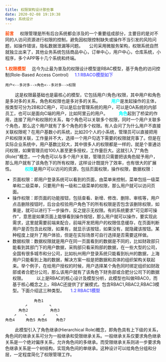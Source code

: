 ```yaml
---
title: 权限架构设计那些事
date: 2020-02-08 19:19:38
tags: 系统设计
---
```

<b style="color: orangered">前言</b>
&nbsp;&nbsp;&nbsp;&nbsp;权限管理是所有后台系统都会涉及的一个重要组成部分，主要目的是对不同的人访问资源进行权限的控制，避免因权限控制缺失或操作不当引发的风险问题，如操作错误，隐私数据泄漏等问题。
&nbsp;&nbsp;&nbsp;&nbsp;公司采用微服务架构，权限系统自然就独立出来了，其他业务系统包括商品中心，订单中心，用户中心，仓库系统，小程序，多个APP等十几个系统和终端。
<!-- more -->
<b style="color: orangered">1.权限模型</b>
&nbsp;&nbsp;&nbsp;&nbsp;迄今为止最为普及的权限设计模型是RBAC模型，基于角色的访问控制(Role-Based Access Control)
&nbsp;&nbsp;&nbsp;&nbsp;<b style="color: #6A6AFF">1.1 RBACO模型如下</b>
```
用户<--多对多-->角色<--多对多-->权限
```
&nbsp;&nbsp;&nbsp;&nbsp;&nbsp;&nbsp;&nbsp;&nbsp;这是权限最基础也是最核心的模型，它包括用户/角色/权限，其中用户和角色是多对多的关系，角色和权限也是多对多的关系。
&nbsp;&nbsp;&nbsp;&nbsp;&nbsp;&nbsp;&nbsp;&nbsp;<b style="color: #00FFFF">用户</b>是发起操作的主体，按类型可分为2B和2C用户，可以是后台管理系统的用户，可以是OA系统的内部员工，也可以是面向C端的用户，比如阿里云的用户。
&nbsp;&nbsp;&nbsp;&nbsp;&nbsp;&nbsp;&nbsp;&nbsp;<b style="color: #00FFFF">角色</b>起到了桥梁的作用，连接了用户和权限的关系，每个角色可以关联多个权限，同时一个用户关联多个角色，那么这个用户就有了多个角色的多个权限。有人会问了为什么用户不直接关联权限呢？在用户基数小的系统，比如20个人的小系统，管理员可以直接把用户和权限关联，工作量并不大，选择一个用户勾选下需要的权限就完事了。但是在实际企业系统中，用户基数比较大，其中很多人的权限都是一样的，就是个普通访问权限，如果管理员给100人甚至更多授权，工作量巨大。这就引入了"角色(Role)"概念，一个角色可以与多个用户关联，管理员只需要把该角色赋予用户，那么用户就有了该角色下的所有权限，这样设计既提升了效率，也有很大的扩展性。
&nbsp;&nbsp;&nbsp;&nbsp;&nbsp;&nbsp;&nbsp;&nbsp;<b style="color: #00FFFF">权限</b>是用户可以访问的资源，包括页面权限，操作权限，数据权限：
- 页面权限：即用户登录系统可以看到的页面，由菜单来控制，菜单包括一级菜单和二级菜单，只要用户有一级和二级菜单的权限，那么用户就可以访问页面。
- 操作权限：即页面的功能按钮，包括查看、新增、修改、删除、审核等，用户点击删除按钮时，后台会校验用户角色下的所有权限是否包含该删除权限，如果是，就可以进行下一步操作，反之提示无权限。有的系统要求"可见即可操作"，意思是如果页面上能够看到操作按钮，那么用户就可以操作，要实现此需求，这里就需要前端来配合，前端开发把用户的权限信息缓存，在页面判断用户是否包含此权限，如果有，就显示该按钮，如果没有，就隐藏该按钮。某种程度上提升了用户体验，但是在实际场景可自行选择是否需要这样做。
- 数据权限：数据权限就是用户在同一页面看到的数据是不同的，比如财政部只能看到其部门下的用户数据，采购部只看采购部的数据，在一些大型的公司，全国有很多城市和分公司，比如杭州用户登录系统只能看到杭州的数据，上海用户只能看到上海的数据，解决方案一般是把数据和具体的组织架构关联起来。举个例子，在给用户授权的时候，用户选择某个角色同时绑定组织如财政部或者合肥分公司，那么该用户就有了该角色下财务部或合肥分公司下的数据权限。
&nbsp;&nbsp;&nbsp;&nbsp;&nbsp;&nbsp;&nbsp;&nbsp;以上是RBAC的核心设计及模型分析，此模型也叫做RBAC0，而基于核心概念之上，RBAC还提供了扩展模式。包含RBAC1,RBAC2,RBAC3模型。下面介绍这三种类型。
&nbsp;&nbsp;&nbsp;&nbsp;<b style="color: #6A6AFF">1.2 RBAC1模型</b>
```
             角色1
         ↗          ↖
      角色2          角色3
    ↗    ↖       ↗     ↖ 
角色4     角色5 角色6    角色7
```
&nbsp;&nbsp;&nbsp;&nbsp;&nbsp;&nbsp;&nbsp;&nbsp;此模型引入了角色继承(Hierarchical Role)概念，即角色具有上下级的关系，角色间的继承关系可分为一般继承和受限继承关系。一般继承关系仅要求角色继承关系是一个绝对偏序关系，允许角色间的多继承。而受限继承关系则进一步要求角色继承关系是一个树结构，实现角色间的单继承。这种设计可以给角色分组和分层，一定程度简化了权限管理工作。
